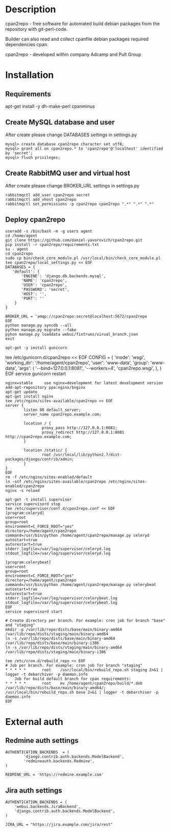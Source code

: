 # Description

cpan2repo - free software for automated build debian packages from the repository with git-perl-code.

Builder can also read and collect cpanfile debian packages required dependencies cpan.

cpan2repo - developed within company Adcamp and Pult Group

# Installation

Requirements
------------

apt-get install -y dh-make-perl cpanminus

Create MySQL database and user
------------------------------

After create please change DATABASES settings in settings.py

    mysql> create database cpan2repo character set utf8;
    mysql> grant all on cpan2repo.* to 'cpan2repo'@'localhost' identified by 'secret';
    mysql> flush privileges;

Create RabbitMQ user and virtual host
-------------------------------------

After create please change BROKER_URL settings in settings.py

    rabbitmqctl add_user cpan2repo secret
    rabbitmqctl add_vhost cpan2repo
    rabbitmqctl set_permissions -p cpan2repo cpan2repo ".*" ".*" ".*"

Deploy cpan2repo
----------------

    useradd -s /bin/bash -m -g users agent
    cd /home/agent
    git clone https://github.com/daniel-yavorovich/cpan2repo.git
    pip install -r cpan2repo/requirements.txt
    su - agent
    cd cpan2repo
    sudo cp bin/check_core_module.pl /usr/local/bin/check_core_module.pl
    tee cpan2repo/local_settings.py << EOF
    DATABASES = {
       'default': {
           'ENGINE': 'django.db.backends.mysql',
           'NAME': 'cpan2repo',
           'USER': 'cpan2repo',
           'PASSWORD': 'secret',
           'HOST': '',
           'PORT': ''
        }
    }

    BROKER_URL = 'amqp://cpan2repo:secret@localhost:5672/cpan2repo
    EOF
    python manage.py syncdb --all
    python manage.py migrate --fake
    pyhon manage.py loaddata webui/fixtrues/virual_branch.json
    exit

    apt-get -y install gunicorn
tee /etc/gunicorn.d/cpan2repo << EOF
CONFIG = {
    'mode': 'wsgi',
    'working_dir': '/home/agent/cpan2repo',
    'user': 'www-data',
    'group': 'www-data',
    'args': (
        '--bind=127.0.0.1:8081',
        '--workers=4',
        'cpan2repo.wsgi',
    ),
}
EOF
    service gunicorn restart

    nginx=stable     use nginx=development for latest development version
    add-apt-repository ppa:nginx/$nginx
    apt-get update
    apt-get install nginx
    tee /etc/nginx/sites-available/cpan2repo << EOF
    server {
            listen 80 default_server;
            server_name cpan2repo.example.com;

            location / {
                    proxy_pass http://127.0.0.1:8081;
                    proxy_redirect http://127.0.0.1:8081 http://cpan2repo.example.com;
            }

            location /static/ {
                    root /usr/local/lib/python2.7/dist-packages/django/contrib/admin;
            }
    }
    EOF
    rm -f /etc/nginx/sites-enabled/default
    ln -snf /etc/nginx/sites-available/cpan2repo /etc/nginx/sites-enabled/cpan2repo
    nginx -s reload

    apt-get -t install supervisor
    service supervisord stop
    tee /etc/supervisor/conf.d/cpan2repo.conf << EOF
    [program:celeryd]
    user=root
    group=root
    environment=C_FORCE_ROOT="yes"
    directory=/home/agent/cpan2repo
    command=/usr/bin/python /home/agent/cpan2repo/manage.py celeryd
    autostart=true
    autorestart=true
    stderr_logfile=/var/log/supervisor/celeryd.log
    stdout_logfile=/var/log/supervisor/celeryd.log

    [program:celerybeat]
    user=root
    group=root
    environment=C_FORCE_ROOT="yes"
    directory=/home/agent/cpan2repo
    command=/usr/bin/python /home/agent/cpan2repo/manage.py celerybeat
    autostart=true
    autorestart=true
    stderr_logfile=/var/log/supervisor/celerybeat.log
    stdout_logfile=/var/log/supervisor/celerybeat.log
    EOF
    service supervisord start

    # Create directory per branch. For example: cron job for branch "base" and "staging"
    mkdir -p /var/lib/repo/dists/base/main/binary-amd64 /var/lib/repo/dists/staging/main/binary-amd64
    ln -s /var/lib/repo/dists/base/main/binary-amd64 /var/lib/repo/dists/base/main/binary-i386
    ln -s /var/lib/repo/dists/staging/main/binary-amd64 /var/lib/repo/dists/staging/main/binary-i386

    tee /etc/cron.d/rebuild_repo << EOF
    # Job per branch. For example: cron job for branch "staging"
    * * * * *       root    /usr/local/bin/rebuild_repo.sh staging 2>&1 | logger -t debarchiver -p daemon.info
        Job for build default branch for cpan requirements:
    * * * * *       root    mv /home/agent/cpan2repo/build/*.deb /var/lib/repo/dists/base/main/binary-amd64/; /usr/local/bin/rebuild_repo.sh base 2>&1 | logger -t debarchiver -p daemon.info
    EOF

# External auth

Redmine auth settings
---------------------

    AUTHENTICATION_BACKENDS  = (
            'django.contrib.auth.backends.ModelBackend',
            'redmineauth.backends.Redmine',
    )

    REDMINE_URL = 'https://redmine.example.com'


Jira auth settings
------------------

    AUTHENTICATION_BACKENDS = (
        'webui.backends.JiraBackend',
        'django.contrib.auth.backends.ModelBackend',
    )

    JIRA_URL = "https://jira.example.com/jira/rest"